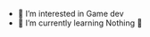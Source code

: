 - 👀 I’m interested in Game dev
- 🌱 I’m currently learning Nothing 🤣

<!---
Alen123-python/Alen123-python is a ✨ special ✨ repository because its `README.md` (this file) appears on your GitHub profile.
You can click the Preview link to take a look at your changes.
--->
